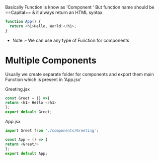 Basically Function is know as 'Component ' But function name should be ==Capital== &
it always return an HTML syntax 

```javascript
function App() {
  return <h1>Hello, World!</h1>;
}
```

- Note :- We can use any type of Function for components
# Multiple Components
Usually we create separate folder for components and export them main Function which is present in 'App.jsx'

Greeting.jsx
```Javascript
const Greet = () =>{
return <h1> Hello </h1>
};
export default Greet;
```

App.jsx
```Javascript
import Greet from './components/Greeting';

const App = () => {
return <Greet/>
};
export default App;
```
	